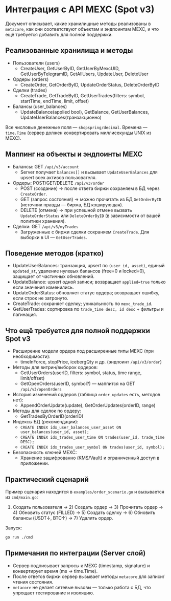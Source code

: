# Интеграция с API MEXC (Spot v3)

Документ описывает, какие хранилищные методы реализованы в `metacore`, как они соответствуют объектам и эндпоинтам MEXC, и что ещё требуется добавить для полной поддержки.

## Реализованные хранилища и методы

- Пользователи (users)
  - CreateUser, GetUserByID, GetUserByMexcUID, GetUserByTelegramID, GetAllUsers, UpdateUser, DeleteUser
- Ордеры (orders)
  - CreateOrder, GetOrderByID, UpdateOrderStatus, DeleteOrderByID
- Сделки (trades)
  - CreateTrade, GetTradeByID, GetUserTrades(filters: symbol, startTime, endTime, limit, offset)
- Балансы (user_balances)
  - UpdateBalance(applied bool), GetBalance, GetUserBalances, UpdateUserBalances(транзакционно)

Все числовые денежные поля — `shopspring/decimal`. Времена — `time.Time` (сервер должен конвертировать миллисекунды UNIX из MEXC).

## Маппинг на объекты и эндпоинты MEXC

- Балансы: GET `/api/v3/account`
  - Server получает `balances[]` и вызывает `UpdateUserBalances` для upsert всех активов пользователя.
- Ордеры: POST/GET/DELETE `/api/v3/order`
  - POST (создание) → после ответа биржи сохраняем в БД через `CreateOrder`.
  - GET (запрос состояния) → можно прочитать из БД `GetOrderByID` (источник правды — биржа, БД кэширующая).
  - DELETE (отмена) → при успешной отмене вызвать `UpdateOrderStatus` или `DeleteOrderByID` (в зависимости от вашей политики хранения).
- Сделки: GET `/api/v3/myTrades`
  - Загруженные с биржи сделки сохраняем `CreateTrade`. Для выборки в UI — `GetUserTrades`.

## Поведение методов (кратко)

- UpdateUserBalances: транзакция, upsert по `(user_id, asset)`, единый `updated_at`, удаление нулевых балансов (free=0 и locked=0), защищает от частичных обновлений.
- UpdateBalance: upsert одной записи; возвращает `applied=true` только если значения изменились.
- UpdateOrderStatus: обновляет статус ордера; возвращает ошибку, если строк не затронуто.
- CreateTrade: сохраняет сделку; уникальность по `mexc_trade_id`.
- GetUserTrades: сортировка по `trade_time desc, id desc` + фильтры и пагинация.

## Что ещё требуется для полной поддержки Spot v3

- Расширение модели ордера под расширенные типы MEXC (при необходимости):
  - timeInForce, stopPrice, icebergQty и др. (эндпоинт `/api/v3/order`)
- Методы для витрин/выборок ордеров:
  - GetUserOrders(userID, filters: symbol, status, time range, limit/offset)
  - GetOpenOrders(userID, symbol?) — маппится на GET `/api/v3/openOrders`
- История изменений ордеров (таблица `order_updates` есть, методов нет):
  - AppendOrderUpdate(update), GetOrderUpdates(orderID, range)
- Методы для сделок по ордеру:
  - GetTradesByOrderID(orderID)
- Индексы БД (рекомендации):
  - `CREATE INDEX idx_user_balances_user_asset ON user_balances(user_id, asset);`
  - `CREATE INDEX idx_trades_user_time ON trades(user_id, trade_time DESC);`
  - `CREATE INDEX idx_trades_user_symbol ON trades(user_id, symbol);`
- Безопасность ключей MEXC:
  - Хранение зашифрованно (KMS/Vault) и ограниченный доступ в приложении.

## Практический сценарий

Пример сценария находится в `examples/order_scenario.go` и вызывается из `cmd/main.go`:

1) Создать пользователя → 2) Создать ордер → 3) Прочитать ордер → 4) Обновить статус (FILLED) → 5) Создать сделку → 6) Обновить балансы (USDT↓, BTC↑) → 7) Удалить ордер.

Запуск:
```bash
go run ./cmd
```

## Примечания по интеграции (Server слой)

- Сервер подписывает запросы к MEXC (timestamp, signature) и конвертирует время (ms → time.Time).
- После ответов биржи сервер вызывает методы `metacore` для записи/чтения состояния.
- `metacore` не делает сетевые вызовы — только работа с БД, что упрощает тестирование и изоляцию.
